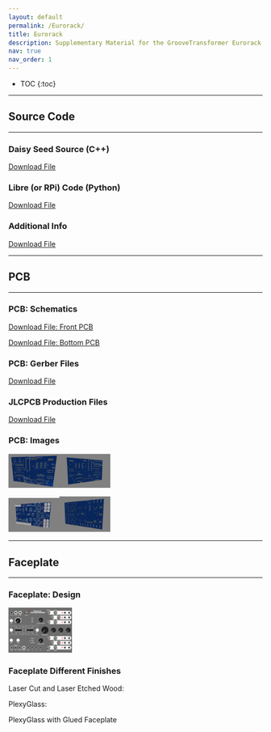 ```yaml
---
layout: default
permalink: /Eurorack/
title: Eurorack
description: Supplementary Material for the GrooveTransformer Eurorack Module
nav: true
nav_order: 1
---
```


* TOC
{:toc}


---
## Source Code
---

### Daisy Seed Source (C++)
<a href="/assets/zip/DaisySeedCode.zip" download>Download File</a>

### Libre (or RPi) Code (Python)
<a href="/assets/zip/LibreBoardCode.zip" download>Download File</a>

### Additional Info
<a href="/assets/pdf/AdditionalNotes.pdf" download>Download File</a>


---
## PCB 
---

### PCB: Schematics

<a href="/assets/pdf/Schematic_FrontPCB.pdf" download>Download File: Front PCB</a>

<a href="/assets/assets/pdf/Schematic_BottomPCB.pdf" download>Download File: Bottom PCB</a>

### PCB: Gerber Files
<a href="/assets/zip/PCB_Gerber_Files.zip" download>Download File</a>

### JLCPCB Production Files
<a href="/assets/zip/JLCPCB_Production_Files.zip" download>Download File</a>

### PCB: Images

<img src="/assets/img/pcb/BackPCB.png" alt="BackPCP 1" style="width: 20%;"><img src="/assets/img/pcb/BackPCB2.png" alt="BackPCP 2" style="width: 20%;">

<img src="/assets/img/pcb/FrontPCB.png" alt="FrontPCP 1" style="width: 20%;"><img src="/assets/img/pcb/FrontPCB2.png" alt="FrontPCP 2" style="width: 20%;">

---
## Faceplate
---

### Faceplate: Design

<img src="/assets/img/pcb/Panel Design.jpg" alt="Panel Design" style="width: 25%;">

### Faceplate Different Finishes

Laser Cut and Laser Etched Wood:

PlexyGlass:

PlexyGlass with Glued Faceplate
